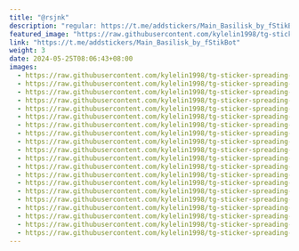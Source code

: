 ```yaml
---
title: "@rsjnk"
description: "regular: https://t.me/addstickers/Main_Basilisk_by_fStikBot"
featured_image: "https://raw.githubusercontent.com/kylelin1998/tg-sticker-spreading-worldwide-images/main/img/4ea87048-f416-44f0-8768-3ae5ede03690.jpg"
link: "https://t.me/addstickers/Main_Basilisk_by_fStikBot"
weight: 3
date: 2024-05-25T08:06:43+08:00
images:
  - https://raw.githubusercontent.com/kylelin1998/tg-sticker-spreading-worldwide-images/main/img/4ea87048-f416-44f0-8768-3ae5ede03690.jpg
  - https://raw.githubusercontent.com/kylelin1998/tg-sticker-spreading-worldwide-images/main/img/57dfdc50-74e0-4a3d-b759-6f6d58beaa33.jpg
  - https://raw.githubusercontent.com/kylelin1998/tg-sticker-spreading-worldwide-images/main/img/76744fcc-2215-460a-9c53-25ef2fa77104.jpg
  - https://raw.githubusercontent.com/kylelin1998/tg-sticker-spreading-worldwide-images/main/img/2f46b2ad-e89a-4410-8899-47aefacbd1f2.jpg
  - https://raw.githubusercontent.com/kylelin1998/tg-sticker-spreading-worldwide-images/main/img/70b2a929-7aab-426f-a59f-b44e1be99a93.jpg
  - https://raw.githubusercontent.com/kylelin1998/tg-sticker-spreading-worldwide-images/main/img/f1d6cb63-b2b7-45c1-9d76-5ae724ae9621.jpg
  - https://raw.githubusercontent.com/kylelin1998/tg-sticker-spreading-worldwide-images/main/img/42f0e392-a2ec-4ed5-a9a2-a0e30033ea66.jpg
  - https://raw.githubusercontent.com/kylelin1998/tg-sticker-spreading-worldwide-images/main/img/c2554ac1-b3cb-4eed-bbae-345c439ab1ad.jpg
  - https://raw.githubusercontent.com/kylelin1998/tg-sticker-spreading-worldwide-images/main/img/5160a1d6-7625-47eb-a1b3-04b5e5a9f7ae.jpg
  - https://raw.githubusercontent.com/kylelin1998/tg-sticker-spreading-worldwide-images/main/img/81e88f3e-918c-40ad-b232-0189f0b168be.jpg
  - https://raw.githubusercontent.com/kylelin1998/tg-sticker-spreading-worldwide-images/main/img/74421acc-5083-4a14-893a-2ae74cbdad59.jpg
  - https://raw.githubusercontent.com/kylelin1998/tg-sticker-spreading-worldwide-images/main/img/6ec75a0c-686c-4381-ab1c-788dc0d5a92d.jpg
  - https://raw.githubusercontent.com/kylelin1998/tg-sticker-spreading-worldwide-images/main/img/3cea5d1e-4aa0-461b-b884-cdc6eaae88eb.jpg
  - https://raw.githubusercontent.com/kylelin1998/tg-sticker-spreading-worldwide-images/main/img/77b9e92f-e703-49f7-be47-a5c9870729f9.jpg
  - https://raw.githubusercontent.com/kylelin1998/tg-sticker-spreading-worldwide-images/main/img/a5687456-fb5e-4446-9db4-2649f6a1e9f8.jpg
  - https://raw.githubusercontent.com/kylelin1998/tg-sticker-spreading-worldwide-images/main/img/78939b6a-72f8-4d11-bc14-32bf20f5c01c.jpg
  - https://raw.githubusercontent.com/kylelin1998/tg-sticker-spreading-worldwide-images/main/img/a2d1e4f0-34a1-4cf3-b7cf-0c227dc53551.jpg
  - https://raw.githubusercontent.com/kylelin1998/tg-sticker-spreading-worldwide-images/main/img/818113fa-4f01-4753-b983-28d9ec7c7276.jpg
  - https://raw.githubusercontent.com/kylelin1998/tg-sticker-spreading-worldwide-images/main/img/8693f7c8-707c-48f4-bd40-c9c7674a8569.jpg
  - https://raw.githubusercontent.com/kylelin1998/tg-sticker-spreading-worldwide-images/main/img/74e534b1-fa78-4058-8549-a53707ea2546.jpg
---
```

